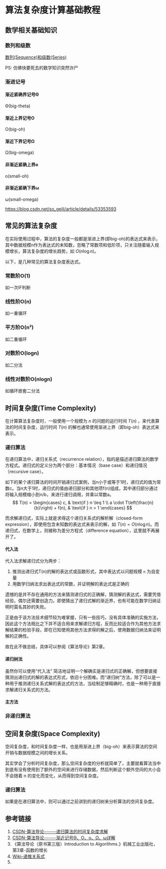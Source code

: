 # 算法复杂度计算基础教程


## 数学相关基础知识


### 数列和级数

[数列(Sequence)和级数(Series)](work/note/subject/Math/数列(Sequence)和级数(Series).md)

PS: 仿佛快要死去的数学知识突然诈尸


### 渐进记号

#### 渐近紧确界记号Θ

Θ(big-theta)

#### 渐近上界记号O

O(big-oh)

#### 渐近下界记号Ω

Ω(big-omega)

#### 非渐近紧确上界o

o(small-oh)

#### 非渐近紧确下界ω

ω(small-omega)


https://blog.csdn.net/so_geili/article/details/53353593


## 常见的算法复杂度

在实际使用过程中，算法的复杂度一般都是渐进上界(即big-oh)的表达式来表示，其中数据规模n作为表达式的未知数，忽略了常数项和低阶项，只关注随着输入规模增长，算法复杂度的增长趋势，如 $O(n \log n)$。

以下，是几种常见的算法复杂度表达式。

### 常数阶O(1)

如一次IF判断

### 线性阶O(n)

如一重循环

### 平方阶O(n²)

如二重循环

### 对数阶O(logn)

如二分法

### 线性对数阶O(nlogn)

如循环嵌套二分法


## 时间复杂度(Time Complexity)

在计算算法复杂度时，一般使用一个规模为 $n$ 的问题的运行时间 $T(n)$ ，来代表算法的时间复杂度，运行时间 $T(n)$ 的解也通常使用渐进上界（即big-oh）表达式来表示。

### 递归算法

在递归算法中，递归关系式（recurrence relation），指的是描述递归算法的数学方程式。递归式的定义分为两个部分：基本情况（base case）和递归情况（recursive case）。

如下的某个递归算法的时间开销递归式案例，当n小于或等于1时，递归式的值为常数c。当n大于1时，递归式的值由递归部分和其他项f(n)组成，其中递归部分通过将输入规模缩小到n/b，来进行递归调用，并乘以常数a。
$$
T(n) = \begin{cases}
c, & \text{if } n \leq 1 \\
a \cdot T\left(\frac{n}{b}\right) + f(n), & \text{if } n > 1
\end{cases}
$$

而求解递归式，实际上就是求得这个递归关系式的解析解（closed-form expression），即使用包含未知数的表达式来表示的解，如 $T(n) = O(n \log n)$。而递归式，在数学上，则被称为差分方程式（difference equation），这里就不再展开了。


#### 代入法

代入法求解递归式分为两步：
1. 推测出递归式T(n)的解的表达式或函数形式，其中表达式以问题规模 `n` 为自变量
2. 用数学归纳法求出表达式的常数，并证明解的表达式是正确的

遗憾的是并不存在通用的方法来猜测递归式的正确解，猜测解的表达式，需要凭借经验，偶尔还需要创造力。即使猜出了递归式解的渐近界，也有可能在数学归纳证明时莫名其妙的失败。

正是由于该方法技术细节较为难掌握，只有一些技巧，没有具体准确的实施方法，因此这个方法相比之下并不适合用来求解递归方程，反而比较适合作为其他方法求解结果的检验手段，即在已知使用其他方法求得的解之后，使用数据归纳法来证明解的正确性。

故在此不做总结，具体可以参阅《算法导论》第2章。


#### 递归树法

虽然你可以使用“代入法” 简洁地证明一个解确实是递归式的正确解，但想要直接猜测出递归式的解的表达式形式，依旧十分困难。而“递归树”方法，除了可以是一种用于推测递归关系式解的表达式的方法，当绘制足够精确时，也是一种用于直接求解递归关系式的方法。


#### 主方法




### 非递归算法



## 空间复杂度(Space Complexity)

空间复杂度，和时间复杂度一样，也是用渐进上界（big-oh）来表示算法的空间开销与数据规模之间的增长关系。

其实学会了分析时间复杂度，那么空间复杂度的分析就简单了，主要就看算法当中到底有没有使用到了额外的空间来进行存储数据，然后判断这个额外空间的大小会不会随着 n 的变化而变化，从而得到空间复杂度。


### 递归算法

如果是在递归算法中，则可以通过之前讲到的递归树来分析算法的空间复杂度。


## 参考链接
1. [CSDN-算法导论------递归算法的时间复杂度求解](https://blog.csdn.net/so_geili/article/details/53444816)
2. [CSDN-算法导论------渐近记号Θ、Ο、o、Ω、ω详解](https://blog.csdn.net/so_geili/article/details/53353593)
3. 《算法导论（原书第三版）Introduction to Algorithms.》机械工业出版社，第3章-函数的增长
4. [Wiki-递推关系式](https://zh.wikipedia.org/wiki/%E9%81%9E%E8%BF%B4%E9%97%9C%E4%BF%82%E5%BC%8F)
5. 